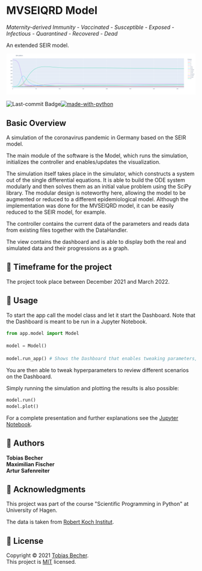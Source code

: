 # MVSEIQRD Model

*Maternity-derived Immunity - Vaccinated - Susceptible - Exposed - Infectious - Quarantined - Recovered - Dead*

An extended SEIR model.

<p align="center">
    <img src="assets/full_plot.png" witdh="50%">
<p>

[![made-with-python](https://img.shields.io/badge/Made%20with-Python-1f425f.svg)](https://www.python.org/)
<img align="left" src="https://img.shields.io/github/last-commit/TB-DevAcc/MVSEIQRD_Model" alt="Last-commit Badge">

## Basic Overview

A simulation of the coronavirus pandemic in Germany based on the SEIR model. 
    
The main module of the software is the Model, which runs the simulation, initializes the controller and enables/updates the visualization.

The simulation itself takes place in the simulator, which constructs a system out of the single differential equations. It is able to build the ODE system modularly and then solves them as an initial value problem using the SciPy library. The modular design is noteworthy here, allowing the model to be augmented or reduced to a different epidemiological model. Although the implementation was done for the MVSEIQRD model, it can be easily reduced to the SEIR model, for example.
    
The controller contains the current data of the parameters and reads data from existing files together with the DataHandler. 

The view contains the dashboard and is able to display both the real and simulated data and their progressions as a graph. 
    
## :date: Timeframe for the project

The project took place between December 2021 and March 2022.

## :wrench: Usage

To start the app call the model class and let it start the Dashboard. Note that the Dashboard is meant to be run in a Jupyter Notebook.
```python
from app.model import Model
    
model = Model()
    
model.run_app() # Shows the Dashboard that enables tweaking parameters, running the simulation and plotting the results
```
You are then able to tweak hyperparameters to review different scenarios on the Dashboard.

Simply running the simulation and plotting the results is also possible:   
```python
model.run()
model.plot()
```
    
For a complete presentation and further explanations see the [Jupyter Notebook](MVSEIQRD_Modell_Jupyter.ipynb).

## :boy: Authors

**Tobias Becher**<br>
**Maximilian Fischer**<br>
**Artur Safenreiter**<br>

## :pray: Acknowledgments

This project was part of the course "Scientific Programming in Python" at University of Hagen. 
    
The data is taken from [Robert Koch Institut](https://github.com/robert-koch-institut).

## 📝 License

Copyright © 2021 [Tobias Becher](https://github.com/TB-DevAcc). <br/>
This project is [MIT](https://github.com/TB-DevAcc/SEIQRS/blob/master/LICENSE) licensed.
